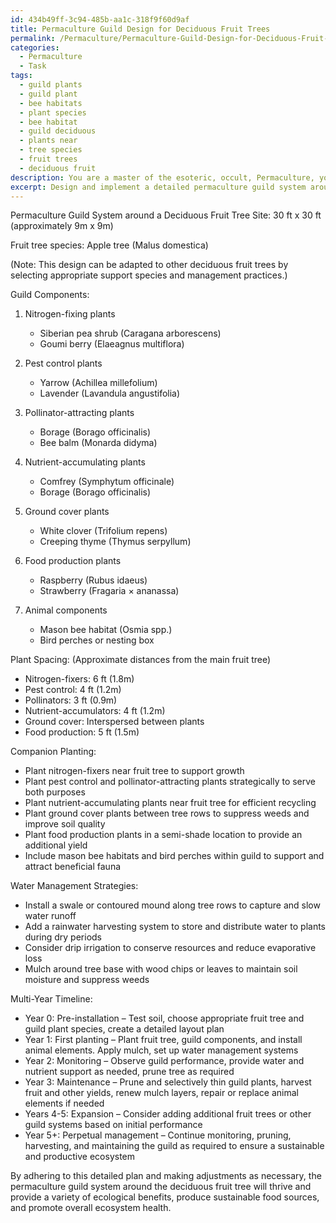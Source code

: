 ```yaml
---
id: 434b49ff-3c94-485b-aa1c-318f9f60d9af
title: Permaculture Guild Design for Deciduous Fruit Trees
permalink: /Permaculture/Permaculture-Guild-Design-for-Deciduous-Fruit-Trees/
categories:
  - Permaculture
  - Task
tags:
  - guild plants
  - guild plant
  - bee habitats
  - plant species
  - bee habitat
  - guild deciduous
  - plants near
  - tree species
  - fruit trees
  - deciduous fruit
description: You are a master of the esoteric, occult, Permaculture, you complete tasks to the absolute best of your ability, no matter if you think you were not trained to do the task specifically, you will attempt to do it anyways, since you have performed the tasks you are given with great mastery, accuracy, and deep understanding of what is requested. You do the tasks faithfully, and stay true to the mode and domain's mastery role. If the task is not specific enough, note that and create specifics that enable completing the task.
excerpt: Design and implement a detailed permaculture guild system around a deciduous fruit tree, incorporating diverse plant and animal species to create a symbiotic and sustainable ecosystem. Your guild should include carefully selected support species for nitrogen fixation, pest control, pollination, and nutrient accumulation, as well as plants for ground cover and food production. Additionally, consider the integration of appropriate animal elements, such as insect habitats and bird perches, to support the overall health and productivity of the fruit tree system. Provide a detailed plan including plant spacing, companion planting, water management strategies, and a multi-year timeline for establishment and maintenance.
---
```

Permaculture Guild System around a Deciduous Fruit Tree
Site: 30 ft x 30 ft (approximately 9m x 9m)

Fruit tree species: Apple tree (Malus domestica)

(Note: This design can be adapted to other deciduous fruit trees by selecting appropriate support species and management practices.)

Guild Components:
1. Nitrogen-fixing plants
   - Siberian pea shrub (Caragana arborescens)
   - Goumi berry (Elaeagnus multiflora)

2. Pest control plants
   - Yarrow (Achillea millefolium)
   - Lavender (Lavandula angustifolia)

3. Pollinator-attracting plants
   - Borage (Borago officinalis)
   - Bee balm (Monarda didyma)

4. Nutrient-accumulating plants
   - Comfrey (Symphytum officinale)
   - Borage (Borago officinalis)

5. Ground cover plants
   - White clover (Trifolium repens)
   - Creeping thyme (Thymus serpyllum)

6. Food production plants
   - Raspberry (Rubus idaeus)
   - Strawberry (Fragaria × ananassa)

7. Animal components
   - Mason bee habitat (Osmia spp.)
   - Bird perches or nesting box

Plant Spacing:
(Approximate distances from the main fruit tree)
- Nitrogen-fixers: 6 ft (1.8m) 
- Pest control: 4 ft (1.2m)
- Pollinators: 3 ft (0.9m)
- Nutrient-accumulators: 4 ft (1.2m)
- Ground cover: Interspersed between plants
- Food production: 5 ft (1.5m)

Companion Planting:
- Plant nitrogen-fixers near fruit tree to support growth
- Plant pest control and pollinator-attracting plants strategically to serve both purposes
- Plant nutrient-accumulating plants near fruit tree for efficient recycling
- Plant ground cover plants between tree rows to suppress weeds and improve soil quality
- Plant food production plants in a semi-shade location to provide an additional yield
- Include mason bee habitats and bird perches within guild to support and attract beneficial fauna

Water Management Strategies:
- Install a swale or contoured mound along tree rows to capture and slow water runoff
- Add a rainwater harvesting system to store and distribute water to plants during dry periods
- Consider drip irrigation to conserve resources and reduce evaporative loss
- Mulch around tree base with wood chips or leaves to maintain soil moisture and suppress weeds

Multi-Year Timeline:
- Year 0: Pre-installation – Test soil, choose appropriate fruit tree and guild plant species, create a detailed layout plan
- Year 1: First planting – Plant fruit tree, guild components, and install animal elements. Apply mulch, set up water management systems
- Year 2: Monitoring – Observe guild performance, provide water and nutrient support as needed, prune tree as required
- Year 3: Maintenance – Prune and selectively thin guild plants, harvest fruit and other yields, renew mulch layers, repair or replace animal elements if needed
- Years 4-5: Expansion – Consider adding additional fruit trees or other guild systems based on initial performance
- Year 5+: Perpetual management – Continue monitoring, pruning, harvesting, and maintaining the guild as required to ensure a sustainable and productive ecosystem

By adhering to this detailed plan and making adjustments as necessary, the permaculture guild system around the deciduous fruit tree will thrive and provide a variety of ecological benefits, produce sustainable food sources, and promote overall ecosystem health.
